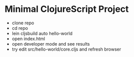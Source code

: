 # Minimal ClojureScript Project

- clone repo
- cd repo
- lein cljsbuild auto hello-world
- open index.html
- open developer mode and see results
- try edit src/hello-world/core.cljs and refresh browser
